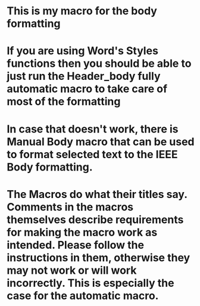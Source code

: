 # This is my macro for the body formatting
# If you are using Word's Styles functions then you should be able to just run the Header_body fully automatic macro to take care of most of the formatting
# In case that doesn't work, there is Manual Body macro that can be used to format selected text to the IEEE Body formatting.
# The Macros do what their titles say. Comments in the macros themselves describe requirements for making the macro  work as intended. Please follow the instructions in them, otherwise they may not work or will work incorrectly. This is especially the case for the automatic macro.
